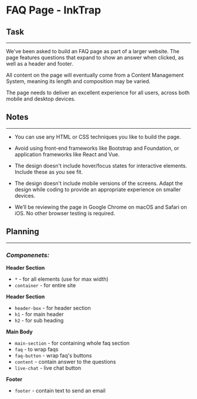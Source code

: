 # FAQ Page - InkTrap

## Task 
____

We've been asked to build an FAQ page as part of a larger website. The page features questions that expand to show an answer when clicked, as well as a header and footer.

All content on the page will eventually come from a Content Management System, meaning its length and composition may be varied.

The page needs to deliver an excellent experience for all users, across both mobile and desktop devices.

## Notes
____

- You can use any HTML or CSS techniques you like to build the page.

- Avoid using front-end frameworks like Bootstrap and Foundation, or application frameworks like React and Vue.

- The design doesn't include hover/focus states for interactive elements. Include these as you see fit.

- The design doesn't include mobile versions of the screens. Adapt the design while coding to provide an appropriate experience on smaller devices.

- We’ll be reviewing the page in Google Chrome on macOS and Safari on iOS. No other browser testing is required. 

## Planning
____

### *Componenets:*

**Header Section**
- `*` - for all elements (use for max width)
- `container` - for entire site

**Header Section**
- `header-box` - for header section
- `h1` - for main header
- `h2` - for sub heading

**Main Body**
- `main-section` - for containing whole faq section
- `faq` - to wrap faqs 
- `faq-button` - wrap faq's buttons 
- `content` - contain answer to the questions
- `live-chat` - live chat button

**Footer**
- `footer` - contain text to send an email